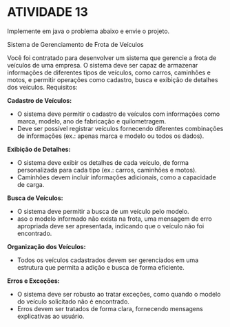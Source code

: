 # ATIVIDADE 13

Implemente em java o problema abaixo e envie o projeto.

Sistema de Gerenciamento de Frota de Veículos

Você foi contratado para desenvolver um sistema que gerencie a frota de veículos de uma empresa. O sistema deve ser capaz de armazenar informações de diferentes tipos de veículos, como carros, caminhões e motos, e permitir operações como cadastro, busca e exibição de detalhes dos veículos.
Requisitos:

**Cadastro de Veículos:**
- O sistema deve permitir o cadastro de veículos com informações como marca, modelo, ano de fabricação e quilometragem.
- Deve ser possível registrar veículos fornecendo diferentes combinações de informações (ex.: apenas marca e modelo ou todos os dados).

**Exibição de Detalhes:**
- O sistema deve exibir os detalhes de cada veículo, de forma personalizada para cada tipo (ex.: carros, caminhões e motos).
- Caminhões devem incluir informações adicionais, como a capacidade de carga.

**Busca de Veículos:**
- O sistema deve permitir a busca de um veículo pelo modelo.
- aso o modelo informado não exista na frota, uma mensagem de erro apropriada deve ser apresentada, indicando que o veículo não foi encontrado.

**Organização dos Veículos:**
- Todos os veículos cadastrados devem ser gerenciados em uma estrutura que permita a adição e busca de forma eficiente.

**Erros e Exceções:**
- O sistema deve ser robusto ao tratar exceções, como quando o modelo do veículo solicitado não é encontrado.
- Erros devem ser tratados de forma clara, fornecendo mensagens explicativas ao usuário.

 